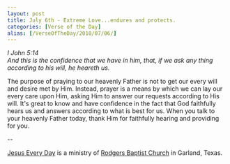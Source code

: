 ```yaml
---
layout: post
title: July 6th - Extreme Love...endures and protects.
categories: [Verse of the Day]
alias: [/VerseOfTheDay/2010/07/06/]
---
```


_I John 5:14  
And this is the confidence that we have in him, that, if we ask any
thing according to his will, he heareth us._

The purpose of praying to our heavenly Father is not to get our
every will and desire met by Him. Instead, prayer is a means by which
we can lay our every care upon Him, asking Him to answer our requests
according to His will. It's great to know and have confidence in the
fact that God faithfully hears us and answers according to what is
best for us. When you talk to your heavenly Father today, thank Him
for faithfully hearing and providing for you.

 --

<a href=http://jesuseveryday.net>Jesus Every Day</a> is a ministry of <a href=http://rodgersbaptist.net>Rodgers Baptist Church</a> in Garland, Texas.

